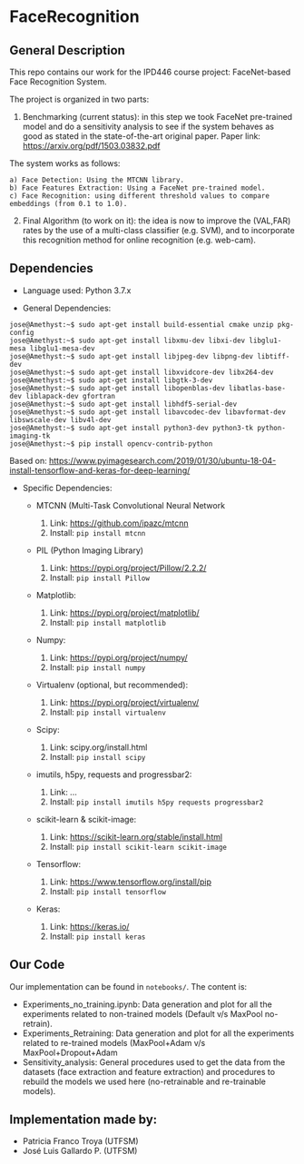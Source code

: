 # FaceRecognition

## General Description

This repo contains our work for the IPD446 course project: FaceNet-based Face Recognition System.

The project is organized in two parts:

1) Benchmarking (current status): in this step we took FaceNet pre-trained model and do a sensitivity analysis to see if the system
behaves as good as stated in the state-of-the-art original paper.
Paper link: https://arxiv.org/pdf/1503.03832.pdf

The system works as follows:

	a) Face Detection: Using the MTCNN library.
	b) Face Features Extraction: Using a FaceNet pre-trained model.
	c) Face Recognition: using different threshold values to compare embeddings (from 0.1 to 1.0).

2) Final Algorithm (to work on it): the idea is now to improve the (VAL,FAR) rates by the use of a multi-class classifier (e.g. SVM), and to incorporate this recognition method for online recognition (e.g. web-cam).

## Dependencies

- Language used: Python 3.7.x

* General Dependencies:
```console
jose@Amethyst:~$ sudo apt-get install build-essential cmake unzip pkg-config
jose@Amethyst:~$ sudo apt-get install libxmu-dev libxi-dev libglu1-mesa libglu1-mesa-dev
jose@Amethyst:~$ sudo apt-get install libjpeg-dev libpng-dev libtiff-dev
jose@Amethyst:~$ sudo apt-get install libxvidcore-dev libx264-dev
jose@Amethyst:~$ sudo apt-get install libgtk-3-dev
jose@Amethyst:~$ sudo apt-get install libopenblas-dev libatlas-base-dev liblapack-dev gfortran
jose@Amethyst:~$ sudo apt-get install libhdf5-serial-dev
jose@Amethyst:~$ sudo apt-get install libavcodec-dev libavformat-dev libswscale-dev libv4l-dev
jose@Amethyst:~$ sudo apt-get install python3-dev python3-tk python-imaging-tk
jose@Amethyst:~$ pip install opencv-contrib-python

```
Based on: https://www.pyimagesearch.com/2019/01/30/ubuntu-18-04-install-tensorflow-and-keras-for-deep-learning/

* Specific Dependencies:

	* MTCNN (Multi-Task Convolutional Neural Network
		1. Link: https://github.com/ipazc/mtcnn
		2. Install: `pip install mtcnn`
	* PIL (Python Imaging Library)
		1. Link: https://pypi.org/project/Pillow/2.2.2/
		2. Install: `pip install Pillow`
	* Matplotlib:
		1. Link: https://pypi.org/project/matplotlib/
		1. Install: `pip install matplotlib`
	* Numpy:
		1. Link: https://pypi.org/project/numpy/
		2. Install: `pip install numpy`

	* Virtualenv (optional, but recommended):
		1. Link: https://pypi.org/project/virtualenv/
		2. Install: `pip install virtualenv`
	* Scipy:
		1. Link: scipy.org/install.html
		2. Install: `pip install scipy`
	* imutils, h5py, requests and progressbar2:
		1. Link: ...
		2. Install: `pip install imutils h5py requests progressbar2`
	* scikit-learn & scikit-image:
		1. Link: https://scikit-learn.org/stable/install.html
		2. Install: `pip install scikit-learn scikit-image`
	* Tensorflow:
		1. Link: https://www.tensorflow.org/install/pip
		2. Install: `pip install tensorflow`
	* Keras:
		1. Link: https://keras.io/
		2. Install: `pip install keras`

## Our Code

Our implementation can be found in `notebooks/`. The content is:

* Experiments_no_training.ipynb: Data generation and plot for all the experiments related to non-trained models (Default v/s MaxPool no-retrain).
* Experiments_Retraining: Data generation and plot for all the experiments related to re-trained models (MaxPool+Adam v/s MaxPool+Dropout+Adam
* Sensitivity_analysis: General procedures used to get the data from the datasets (face extraction and feature extraction) and procedures to rebuild the models we used here (no-retrainable and re-trainable models).


## Implementation made by: 
- Patricia Franco Troya (UTFSM)
- José Luis Gallardo P. (UTFSM)
